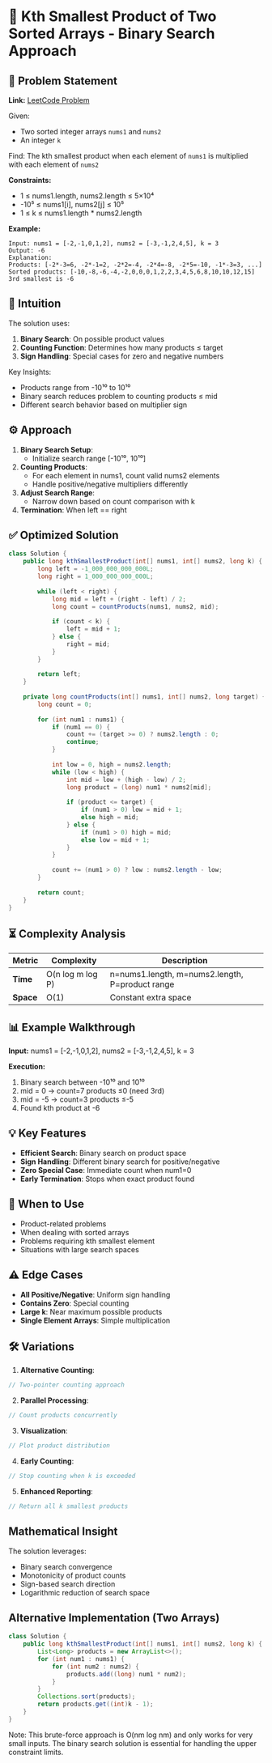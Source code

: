 # 🔢 Kth Smallest Product of Two Sorted Arrays - Binary Search Approach

## 📜 Problem Statement
**Link:** [LeetCode Problem](https://leetcode.com/problems/kth-smallest-product-of-two-sorted-arrays/description/?envType=daily-question&envId=2025-06-25)

Given:
- Two sorted integer arrays `nums1` and `nums2`
- An integer `k`

Find:
The kth smallest product when each element of `nums1` is multiplied with each element of `nums2`

**Constraints:**
- 1 ≤ nums1.length, nums2.length ≤ 5×10⁴
- -10⁵ ≤ nums1[i], nums2[j] ≤ 10⁵
- 1 ≤ k ≤ nums1.length * nums2.length

**Example:**
```text
Input: nums1 = [-2,-1,0,1,2], nums2 = [-3,-1,2,4,5], k = 3
Output: -6
Explanation:
Products: [-2*-3=6, -2*-1=2, -2*2=-4, -2*4=-8, -2*5=-10, -1*-3=3, ...]
Sorted products: [-10,-8,-6,-4,-2,0,0,0,1,2,2,3,4,5,6,8,10,10,12,15]
3rd smallest is -6
```

## 🧠 Intuition
The solution uses:
1. **Binary Search**: On possible product values
2. **Counting Function**: Determines how many products ≤ target
3. **Sign Handling**: Special cases for zero and negative numbers

Key Insights:
- Products range from -10¹⁰ to 10¹⁰
- Binary search reduces problem to counting products ≤ mid
- Different search behavior based on multiplier sign

## ⚙️ Approach
1. **Binary Search Setup**:
   - Initialize search range [-10¹⁰, 10¹⁰]
2. **Counting Products**:
   - For each element in nums1, count valid nums2 elements
   - Handle positive/negative multipliers differently
3. **Adjust Search Range**:
   - Narrow down based on count comparison with k
4. **Termination**: When left == right

## ✅ Optimized Solution
```java
class Solution {
    public long kthSmallestProduct(int[] nums1, int[] nums2, long k) {
        long left = -1_000_000_000_000L;
        long right = 1_000_000_000_000L;
        
        while (left < right) {
            long mid = left + (right - left) / 2;
            long count = countProducts(nums1, nums2, mid);
            
            if (count < k) {
                left = mid + 1;
            } else {
                right = mid;
            }
        }
        
        return left;
    }
    
    private long countProducts(int[] nums1, int[] nums2, long target) {
        long count = 0;
        
        for (int num1 : nums1) {
            if (num1 == 0) {
                count += (target >= 0) ? nums2.length : 0;
                continue;
            }
            
            int low = 0, high = nums2.length;
            while (low < high) {
                int mid = low + (high - low) / 2;
                long product = (long) num1 * nums2[mid];
                
                if (product <= target) {
                    if (num1 > 0) low = mid + 1;
                    else high = mid;
                } else {
                    if (num1 > 0) high = mid;
                    else low = mid + 1;
                }
            }
            
            count += (num1 > 0) ? low : nums2.length - low;
        }
        
        return count;
    }
}
```

## ⏳ Complexity Analysis
| Metric          | Complexity | Description |
|-----------------|------------|-------------|
| **Time**        | O(n log m log P) | n=nums1.length, m=nums2.length, P=product range |
| **Space**       | O(1)       | Constant extra space |

## 📊 Example Walkthrough
**Input:** nums1 = [-2,-1,0,1,2], nums2 = [-3,-1,2,4,5], k = 3

**Execution:**
1. Binary search between -10¹⁰ and 10¹⁰
2. mid = 0 → count=7 products ≤0 (need 3rd)
3. mid = -5 → count=3 products ≤-5
4. Found kth product at -6

## 💡 Key Features
- **Efficient Search**: Binary search on product space
- **Sign Handling**: Different binary search for positive/negative
- **Zero Special Case**: Immediate count when num1=0
- **Early Termination**: Stops when exact product found

## 🚀 When to Use
- Product-related problems
- When dealing with sorted arrays
- Problems requiring kth smallest element
- Situations with large search spaces

## ⚠️ Edge Cases
- **All Positive/Negative**: Uniform sign handling
- **Contains Zero**: Special counting
- **Large k**: Near maximum possible products
- **Single Element Arrays**: Simple multiplication

## 🛠 Variations
1. **Alternative Counting**:
```java
// Two-pointer counting approach
```

2. **Parallel Processing**:
```java
// Count products concurrently
```

3. **Visualization**:
```java
// Plot product distribution
```

4. **Early Counting**:
```java
// Stop counting when k is exceeded
```

5. **Enhanced Reporting**:
```java
// Return all k smallest products
```

## Mathematical Insight
The solution leverages:
- Binary search convergence
- Monotonicity of product counts
- Sign-based search direction
- Logarithmic reduction of search space

## Alternative Implementation (Two Arrays)
```java
class Solution {
    public long kthSmallestProduct(int[] nums1, int[] nums2, long k) {
        List<Long> products = new ArrayList<>();
        for (int num1 : nums1) {
            for (int num2 : nums2) {
                products.add((long) num1 * num2);
            }
        }
        Collections.sort(products);
        return products.get((int)k - 1);
    }
}
```
Note: This brute-force approach is O(nm log nm) and only works for very small inputs. The binary search solution is essential for handling the upper constraint limits.